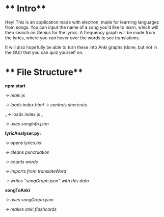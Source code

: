 # ** Intro**
Hey! This is an application made with electron, made for learning languages from songs. You can input the name of a song you'd like to learn, which will then search on Genius for the lyrics. A frequency graph will be made from the lyrics, where you can hover over the words to see translations.

It will also hopefully be able to turn these into Anki graphs (done, but not in the GUI) that you can quiz yourself on.

# ** File Structure**

**npm start**

_-> main.js_

_-> loads index.html      -> controls shortcuts_

_-> loads index.js _

_-> uses songInfo.json_


**lyricAnalyser.py:**

_-> opens lyrics.txt_

_-> cleans punctuation_

_-> counts words_

_-> imports from translateWord_

_-> writes "songGraph.json" with this data_

**songToAnki**

_-> uses songGraph.json_

_-> makes anki flashcards_
